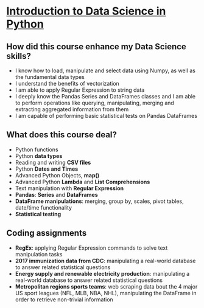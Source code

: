 # [Introduction to Data Science in Python](https://www.coursera.org/learn/python-data-analysis/home/welcome)

## How did this course enhance my Data Science skills?
- I know how to load, manipulate and select data using Numpy, as well as the fundamental data types
- I understand the benefits of vectorization
- I am able to apply Regular Expression to string data
- I deeply know the Pandas Series and DataFrames classes and I am able to perform operations like querying, manipulating, merging and extracting aggregated information from them
- I am capable of performing basic statistical tests on Pandas DataFrames

## What does this course deal?
- Python functions
- Python **data types**
- Reading and writing **CSV files**
- Python **Dates and Times**
- Advanced Python Objects, **map()**
- Advanced Python **Lambda** and **List Comprehensions**
- Text manipulation with **Regular Expression**
- **Pandas**: **Series** and **DataFrames**
- **DataFrame manipulations**: merging, group by, scales, pivot tables, date/time functionality
- **Statistical testing**
## Coding assignments
- **RegEx**: applying Regular Expression commands to solve text manipulation tasks
- **2017 immunization data from CDC**: manipulating a real-world database to answer related statistical questions
- **Energy supply and renewable electricity production**: manipulating a real-world database to answer related statistical questions
- **Metropolitan regions sports teams**: web scraping data bout the 4 major US sport leagues (NFL, MLB, NBA, NHL), manipulating the DataFrame in order to retrieve non-trivial information